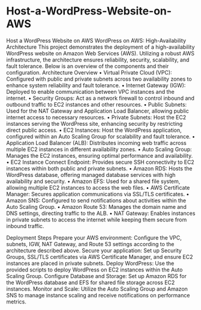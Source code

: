 # Host-a-WordPress-Website-on-AWS
Host a WordPress Website on AWS
WordPress on AWS: High-Availability Architecture
This project demonstrates the deployment of a high-availability WordPress website on Amazon Web Services (AWS). Utilizing a robust AWS infrastructure, the architecture ensures reliability, security, scalability, and fault tolerance. Below is an overview of the components and their configuration.
Architecture Overview
	•	Virtual Private Cloud (VPC): Configured with public and private subnets across two availability zones to enhance system reliability and fault tolerance.
	•	Internet Gateway (IGW): Deployed to enable communication between VPC instances and the internet.
	•	Security Groups: Act as a network firewall to control inbound and outbound traffic to EC2 instances and other resources.
	•	Public Subnets: Used for the NAT Gateway and Application Load Balancer, allowing public internet access to necessary resources.
	•	Private Subnets: Host the EC2 instances serving the WordPress site, enhancing security by restricting direct public access.
	•	EC2 Instances: Host the WordPress application, configured within an Auto Scaling Group for scalability and fault tolerance.
	•	Application Load Balancer (ALB): Distributes incoming web traffic across multiple EC2 instances in different availability zones.
	•	Auto Scaling Group: Manages the EC2 instances, ensuring optimal performance and availability.
	•	EC2 Instance Connect Endpoint: Provides secure SSH connectivity to EC2 instances within both public and private subnets.
	•	Amazon RDS: Hosts the WordPress database, offering managed database services with high availability and security.
	•	Amazon EFS: Used for a shared file system, allowing multiple EC2 instances to access the web files.
	•	AWS Certificate Manager: Secures application communications via SSL/TLS certificates.
	•	Amazon SNS: Configured to send notifications about activities within the Auto Scaling Group.
	•	Amazon Route 53: Manages the domain name and DNS settings, directing traffic to the ALB.
	•	NAT Gateway: Enables instances in private subnets to access the internet while keeping them secure from inbound traffic.

Deployment Steps
		Prepare your AWS environment: Configure the VPC, subnets, IGW, NAT Gateway, and Route 53 settings according to the architecture described above.
		Secure your application: Set up Security Groups, SSL/TLS certificates via AWS Certificate Manager, and ensure EC2 instances are placed in private subnets.
		Deploy WordPress: Use the provided scripts to deploy WordPress on EC2 instances within the Auto Scaling Group.
		Configure Database and Storage: Set up Amazon RDS for the WordPress database and EFS for shared file storage across EC2 instances.
		Monitor and Scale: Utilize the Auto Scaling Group and Amazon SNS to manage instance scaling and receive notifications on performance metrics.
